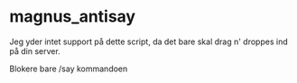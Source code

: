 # magnus_antisay

Jeg yder intet support på dette script, da det bare skal drag n' droppes ind på din server.

Blokere bare /say kommandoen
